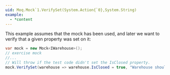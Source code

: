 ```yaml
---
uid: Moq.Mock`1.VerifySet(System.Action{`0},System.String)
example:
  - *content
---
```

This example assumes that the mock has been used, and later we want to verify that a given property was set on it:

```csharp
var mock = new Mock<IWarehouse>();
// exercise mock
//...
// Will throw if the test code didn't set the IsClosed property.
mock.VerifySet(warehouse => warehouse.IsClosed = true, "Warehouse should always be closed after the action");
```
